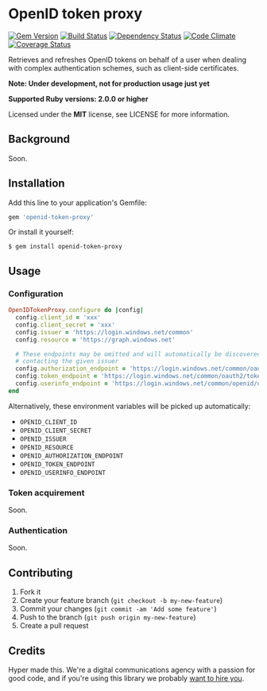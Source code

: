 # OpenID token proxy

[![Gem Version](https://img.shields.io/gem/v/openid-token-proxy.svg?style=flat)](https://rubygems.org/gems/openid-token-proxy)
[![Build Status](https://img.shields.io/travis/hyperoslo/openid-token-proxy.svg?style=flat)](https://travis-ci.org/hyperoslo/openid-token-proxy)
[![Dependency Status](https://img.shields.io/gemnasium/hyperoslo/openid-token-proxy.svg?style=flat)](https://gemnasium.com/hyperoslo/openid-token-proxy)
[![Code Climate](https://img.shields.io/codeclimate/github/hyperoslo/openid-token-proxy.svg?style=flat)](https://codeclimate.com/github/hyperoslo/openid-token-proxy)
[![Coverage Status](https://img.shields.io/coveralls/hyperoslo/openid-token-proxy.svg?style=flat)](https://coveralls.io/r/hyperoslo/openid-token-proxy)

Retrieves and refreshes OpenID tokens on behalf of a user when dealing with complex
authentication schemes, such as client-side certificates.

**Note: Under development, not for production usage just yet**

**Supported Ruby versions: 2.0.0 or higher**

Licensed under the **MIT** license, see LICENSE for more information.


## Background

Soon.


## Installation

Add this line to your application's Gemfile:

```ruby
gem 'openid-token-proxy'
```

Or install it yourself:

    $ gem install openid-token-proxy


## Usage

### Configuration

```ruby
OpenIDTokenProxy.configure do |config|
  config.client_id = 'xxx'
  config.client_secret = 'xxx'
  config.issuer = 'https://login.windows.net/common'
  config.resource = 'https://graph.windows.net'

  # These endpoints may be omitted and will automatically be discovered by
  # contacting the given issuer
  config.authorization_endpoint = 'https://login.windows.net/common/oauth2/authorize'
  config.token_endpoint = 'https://login.windows.net/common/oauth2/token'
  config.userinfo_endpoint = 'https://login.windows.net/common/openid/userinfo'
end
```

Alternatively, these environment variables will be picked up automatically:

- `OPENID_CLIENT_ID`
- `OPENID_CLIENT_SECRET`
- `OPENID_ISSUER`
- `OPENID_RESOURCE`
- `OPENID_AUTHORIZATION_ENDPOINT`
- `OPENID_TOKEN_ENDPOINT`
- `OPENID_USERINFO_ENDPOINT`


### Token acquirement

Soon.


### Authentication

Soon.


## Contributing

1. Fork it
2. Create your feature branch (`git checkout -b my-new-feature`)
3. Commit your changes (`git commit -am 'Add some feature'`)
4. Push to the branch (`git push origin my-new-feature`)
5. Create a pull request


## Credits

Hyper made this. We're a digital communications agency with a passion for good code,
and if you're using this library we probably [want to hire you](http://hyper.no/jobs).
